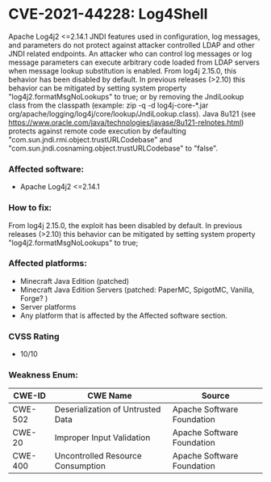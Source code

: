 # CVE-2021-44228: Log4Shell
Apache Log4j2 <=2.14.1 JNDI features used in configuration, log messages, and parameters do not protect against attacker controlled LDAP and other JNDI related endpoints. An attacker who can control log messages or log message parameters can execute arbitrary code loaded from LDAP servers when message lookup substitution is enabled. From log4j 2.15.0, this behavior has been disabled by default. In previous releases (>2.10) this behavior can be mitigated by setting system property "log4j2.formatMsgNoLookups" to true; or by removing the JndiLookup class from the classpath (example: zip -q -d log4j-core-*.jar org/apache/logging/log4j/core/lookup/JndiLookup.class). Java 8u121 (see https://www.oracle.com/java/technologies/javase/8u121-relnotes.html) protects against remote code execution by defaulting "com.sun.jndi.rmi.object.trustURLCodebase" and "com.sun.jndi.cosnaming.object.trustURLCodebase" to "false".

### Affected software:
* Apache Log4j2 <=2.14.1

### How to fix:
From log4j 2.15.0, the exploit has been disabled by default. In previous releases (>2.10) this behavior can be mitigated by setting system property "log4j2.formatMsgNoLookups" to true;

### Affected platforms:
* Minecraft Java Edition (patched)
* Minecraft Java Edition Servers (patched: PaperMC, SpigotMC, Vanilla, Forge? )
* Server platforms
* Any platform that is affected by the Affected software section.

### CVSS Rating
* 10/10

### Weakness Enum:
| CWE-ID  | CWE Name                          | Source                     |
|---------|-----------------------------------|----------------------------|
| CWE-502 | Deserialization of Untrusted Data | Apache Software Foundation |
| CWE-20  | Improper Input Validation         | Apache Software Foundation |
| CWE-400 | Uncontrolled Resource Consumption | Apache Software Foundation |
